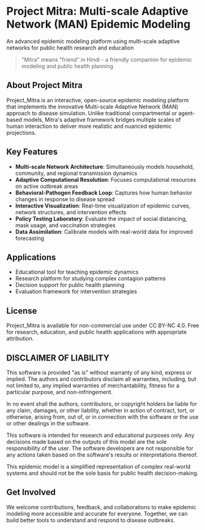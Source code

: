 # Project Mitra: Multi-scale Adaptive Network (MAN) Epidemic Modeling
An advanced epidemic modeling platform using multi-scale adaptive networks for public health research and education

> "Mitra" means "friend" in Hindi - a friendly companion for epidemic modeling and public health planning

## About Project Mitra

Project_Mitra is an interactive, open-source epidemic modeling platform that implements the innovative Multi-scale Adaptive Network (MAN) approach to disease simulation. Unlike traditional compartmental or agent-based models, Mitra's adaptive framework bridges multiple scales of human interaction to deliver more realistic and nuanced epidemic projections.

## Key Features

- **Multi-scale Network Architecture**: Simultaneously models household, community, and regional transmission dynamics
- **Adaptive Computational Resolution**: Focuses computational resources on active outbreak areas
- **Behavioral-Pathogen Feedback Loop**: Captures how human behavior changes in response to disease spread
- **Interactive Visualization**: Real-time visualization of epidemic curves, network structures, and intervention effects
- **Policy Testing Laboratory**: Evaluate the impact of social distancing, mask usage, and vaccination strategies
- **Data Assimilation**: Calibrate models with real-world data for improved forecasting

## Applications

- Educational tool for teaching epidemic dynamics
- Research platform for studying complex contagion patterns
- Decision support for public health planning
- Evaluation framework for intervention strategies

## License

Project_Mitra is available for non-commercial use under CC BY-NC 4.0. Free for research, education, and public health applications with appropriate attribution.


## DISCLAIMER OF LIABILITY

This software is provided "as is" without warranty of any kind, express or implied. The authors and contributors disclaim all warranties, including, but not limited to, any implied warranties of merchantability, fitness for a particular purpose, and non-infringement.

In no event shall the authors, contributors, or copyright holders be liable for any claim, damages, or other liability, whether in action of contract, tort, or otherwise, arising from, out of, or in connection with the software or the use or other dealings in the software.

This software is intended for research and educational purposes only. Any decisions made based on the outputs of this model are the sole responsibility of the user. The software developers are not responsible for any actions taken based on the software's results or interpretations thereof.

This epidemic model is a simplified representation of complex real-world systems and should not be the sole basis for public health decision-making.

## Get Involved

We welcome contributions, feedback, and collaborations to make epidemic modeling more accessible and accurate for everyone. Together, we can build better tools to understand and respond to disease outbreaks.
